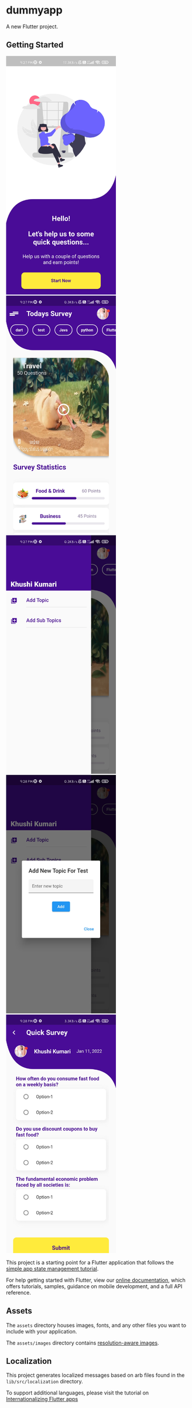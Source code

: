 # dummyapp

A new Flutter project.

## Getting Started

<img src="screenshots/1641916830922.jpg" width="300" height="650" /> <img src="screenshots/1641916830907.jpg" width="300" height="650" /> <img src="screenshots/1641916830892.jpg" width="300" height="650" /> <img src="screenshots/1641916830854.jpg" width="300" height="650" /> <img src="screenshots/1641916830874.jpg" width="300" height="650" />

This project is a starting point for a Flutter application that follows the
[simple app state management
tutorial](https://flutter.dev/docs/development/data-and-backend/state-mgmt/simple).

For help getting started with Flutter, view our
[online documentation](https://flutter.dev/docs), which offers tutorials,
samples, guidance on mobile development, and a full API reference.

## Assets

The `assets` directory houses images, fonts, and any other files you want to
include with your application.

The `assets/images` directory contains [resolution-aware
images](https://flutter.dev/docs/development/ui/assets-and-images#resolution-aware).

## Localization

This project generates localized messages based on arb files found in
the `lib/src/localization` directory.

To support additional languages, please visit the tutorial on
[Internationalizing Flutter
apps](https://flutter.dev/docs/development/accessibility-and-localization/internationalization)
